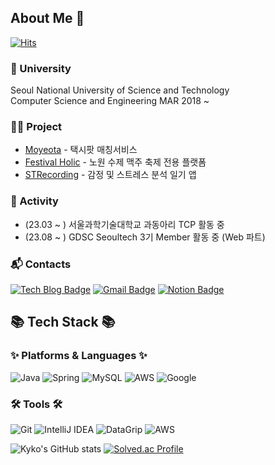 ## About Me 👋
[![Hits](https://hits.seeyoufarm.com/api/count/incr/badge.svg?url=https%3A%2F%2Fgithub.com%2Frhrudska987&count_bg=%2379C83D&title_bg=%231B97DE&icon=&icon_color=%23E7E7E7&title=hits&edge_flat=false)](https://hits.seeyoufarm.com)

### 🏫 University 
Seoul National University of Science and Technology <br>
Computer Science and Engineering MAR 2018 ~

### 👨‍💻 Project
- [Moyeota](https://github.com/TeamFighting/MoyeoTa-Back) - 택시팟 매칭서비스
- [Festival Holic](https://github.com/FS-2023-FestivalHolic/FH-Server) - 노원 수제 맥주 축제 전용 플랫폼
- [STRecording](https://github.com/Solution-Challenge-stress-solution) - 감정 및 스트레스 분석 일기 앱

### 💁 Activity 
- (23.03 ~ ) 서울과학기술대학교 과동아리 TCP 활동 중
- (23.08 ~ ) GDSC Seoultech 3기 Member 활동 중 (Web 파트)

### :mailbox_with_mail: Contacts
[![Tech Blog Badge](http://img.shields.io/badge/-Tech%20blog-black?style=flat-square&logo=github&link=https://kyko.tistory.com/)](https://kyko.tistory.com/)
[![Gmail Badge](https://img.shields.io/badge/Gmail-d14836?style=flat-square&logo=Gmail&logoColor=white&link=mailto:koc2827@gmail.com)](mailto:koc2827@gmail.com)
[![Notion Badge](https://img.shields.io/badge/Portfolio-black?style=flat-square&logo=Notion&link=https://perfect-gorgonzola-fdf.notion.site/Backend-Engineer-1ca500cfb36b490d91f75f82de2077a7?pvs=4)](https://perfect-gorgonzola-fdf.notion.site/Backend-Engineer-1ca500cfb36b490d91f75f82de2077a7?pvs=4)


## 📚 Tech Stack 📚
### ✨ Platforms & Languages ✨
![Java](https://img.shields.io/badge/Java-007396.svg?&style=for-the-badge&logo=Java&logoColor=white)
![Spring](https://img.shields.io/badge/SpringBoot-6DB33F.svg?&style=for-the-badge&logo=Spring&logoColor=white)
![MySQL](https://img.shields.io/badge/MySQL-4479A1.svg?&style=for-the-badge&logo=MySQL&logoColor=white)
![AWS](https://img.shields.io/badge/aws-232F3E?style=for-the-badge&logo=aws&logoColor=white)
![Google](https://img.shields.io/badge/GCP-4285F4?style=for-the-badge&logo=Google&logoColor=blue)

### 🛠 Tools 🛠
![Git](https://img.shields.io/badge/Git-F05032.svg?&style=for-the-badge&logo=Git&logoColor=white)
![IntelliJ IDEA](https://img.shields.io/badge/IntelliJ-000000.svg?&style=for-the-badge&logo=IntelliJ&logoColor=white)
![DataGrip](https://img.shields.io/badge/DataGrip-000000?style=for-the-badge&logo=DataGrip&logoColor=white)
![AWS](https://img.shields.io/badge/AWS-232F3E?style=for-the-badge&logo=AmazonAWS&logoColor=white)



![Kyko's GitHub stats](https://github-readme-stats.vercel.app/api?username=rhrudska987&show_icons=true&theme=cobalt)
[![Solved.ac Profile](http://mazassumnida.wtf/api/generate_badge?boj=rhrudska987)](https://solved.ac/rhrudska987)



<!--
**rhrudska987/rhrudska987** is a ✨ _special_ ✨ repository because its `README.md` (this file) appears on your GitHub profile.

Here are some ideas to get you started:

- 🔭 I’m currently working on ...
- 🌱 I’m currently learning ...
- 👯 I’m looking to collaborate on ...
- 🤔 I’m looking for help with ...
- 💬 Ask me about ...
- 📫 How to reach me: ...
- 😄 Pronouns: ...
- ⚡ Fun fact: ...
-->
